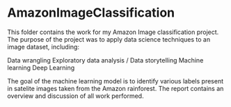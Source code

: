 # AmazonImageClassification

This folder contains the work for my Amazon Image classification project. The purpose of the project was to apply data science techniques to an image dataset, including:

Data wrangling
Exploratory data analysis / Data storytelling
Machine learning
Deep Learning


The goal of the machine learning model is to identify various labels present in satelite images taken from the Amazon rainforest.
The report contains an overview and discussion of all work performed.
